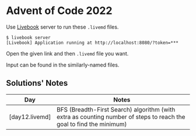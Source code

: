 # Advent of Code 2022


Use [Livebook](https://livebook.dev/) server to run these `.livemd` files.

```console
$ livebook server
[Livebook] Application running at http://localhost:8080/?token=***
```

Open the given link and then `.livemd` file you want.

Input can be found in the similarly-named files.

## Solutions' Notes

| Day            | Notes |
|----------------|-------|
| [day12.livemd] | BFS (Breadth-First Search) algorithm (with extra as counting number of steps to reach the goal to find the minimum) |
